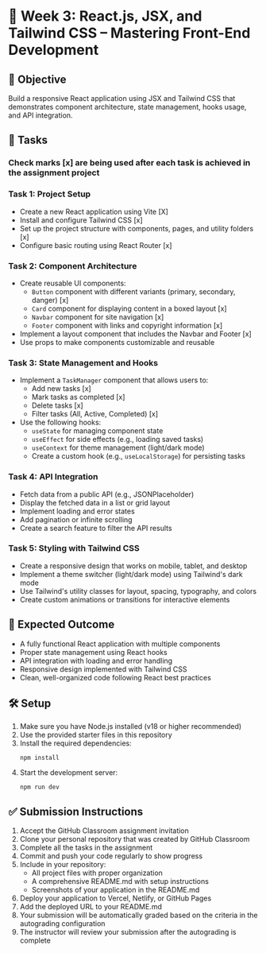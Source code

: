 # 🎨 Week 3: React.js, JSX, and Tailwind CSS – Mastering Front-End Development

## 🚀 Objective
Build a responsive React application using JSX and Tailwind CSS that demonstrates component architecture, state management, hooks usage, and API integration.

## 📂 Tasks
### Check marks [x] are being used after each task is achieved in the assignment project

### Task 1: Project Setup
- Create a new React application using Vite [X] 
- Install and configure Tailwind CSS [x]
- Set up the project structure with components, pages, and utility folders [x]
- Configure basic routing using React Router [x]

### Task 2: Component Architecture
- Create reusable UI components:
  - `Button` component with different variants (primary, secondary, danger) [x]
  - `Card` component for displaying content in a boxed layout [x]
  - `Navbar` component for site navigation [x]
  - `Footer` component with links and copyright information [x]
- Implement a layout component that includes the Navbar and Footer [x]
- Use props to make components customizable and reusable

### Task 3: State Management and Hooks
- Implement a `TaskManager` component that allows users to:
  - Add new tasks [x]
  - Mark tasks as completed [x]
  - Delete tasks [x]
  - Filter tasks (All, Active, Completed) [x]
- Use the following hooks:
  - `useState` for managing component state
  - `useEffect` for side effects (e.g., loading saved tasks)
  - `useContext` for theme management (light/dark mode)
  - Create a custom hook (e.g., `useLocalStorage`) for persisting tasks

### Task 4: API Integration
- Fetch data from a public API (e.g., JSONPlaceholder)
- Display the fetched data in a list or grid layout
- Implement loading and error states
- Add pagination or infinite scrolling
- Create a search feature to filter the API results

### Task 5: Styling with Tailwind CSS
- Create a responsive design that works on mobile, tablet, and desktop
- Implement a theme switcher (light/dark mode) using Tailwind's dark mode
- Use Tailwind's utility classes for layout, spacing, typography, and colors
- Create custom animations or transitions for interactive elements

## 🧪 Expected Outcome
- A fully functional React application with multiple components
- Proper state management using React hooks
- API integration with loading and error handling
- Responsive design implemented with Tailwind CSS
- Clean, well-organized code following React best practices

## 🛠️ Setup
1. Make sure you have Node.js installed (v18 or higher recommended)
2. Use the provided starter files in this repository
3. Install the required dependencies:
   ```
   npm install
   ```
4. Start the development server:
   ```
   npm run dev
   ```

## ✅ Submission Instructions
1. Accept the GitHub Classroom assignment invitation
2. Clone your personal repository that was created by GitHub Classroom
3. Complete all the tasks in the assignment
4. Commit and push your code regularly to show progress
5. Include in your repository:
   - All project files with proper organization
   - A comprehensive README.md with setup instructions
   - Screenshots of your application in the README.md
6. Deploy your application to Vercel, Netlify, or GitHub Pages
7. Add the deployed URL to your README.md
8. Your submission will be automatically graded based on the criteria in the autograding configuration
9. The instructor will review your submission after the autograding is complete 